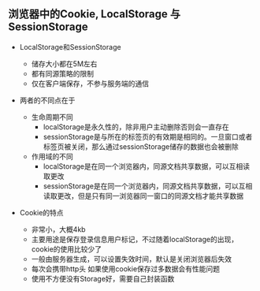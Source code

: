 ## 浏览器中的Cookie, LocalStorage 与 SessionStorage
  * LocalStorage和SessionStorage
    * 储存大小都在5M左右
    * 都有同源策略的限制
    * 仅在客户端保存，不参与服务端的通信
  * 两者的不同点在于
    * 生命周期不同
      * localStorage是永久性的，除非用户主动删除否则会一直存在
      * sessionStorage是与所在的标签页的有效期是相同的。一旦窗口或者标签页被关闭，那么通过sessionStorage储存的数据也会被删除
    * 作用域的不同 
      * localStorage是在同一个浏览器内，同源文档共享数据，可以互相读取更改
      * sessionStorage是在同一个浏览器内，同源文档共享数据，可以互相读取更改，但是只有同一浏览器同一窗口的同源文档才能共享数据
  
  * Cookie的特点
    * 非常小，大概4kb
    * 主要用途是保存登录信息用户标记，不过随着localStorage的出现，cookie的使用比较少了
    * 一般由服务器生成，可以设置失效时间，默认是关闭浏览器后失效
    * 每次会携带http头 如果使用cookie保存过多数据会有性能问题
    * 使用不方便没有Storage好，需要自己封装函数
    